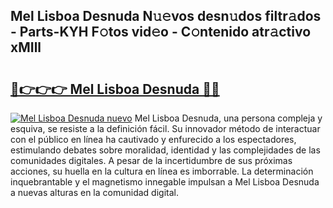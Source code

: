 ## Mel Lisboa Desnuda N𝚞𝚎vos desn𝚞dos filtr𝚊dos - Parts-KYH F𝚘tos vid𝚎o - C𝚘ntenido atr𝚊ctivo xMIll

# <h2><a href="http://mb14z4.tromn.icu/?c=Mel+Lisboa+Desnuda">🔗👉👉👉 Mel Lisboa Desnuda 🔗🔗</a></h2>

[![Mel Lisboa Desnuda nuevo](https://i.imgur.com/pEAQMta.gif)](http://mb14z4.tromn.icu/?c=Mel+Lisboa+Desnuda)
Mel Lisboa Desnuda, una persona compleja y esquiva, se resiste a la definición fácil. Su innovador método de interactuar con el público en línea ha cautivado y enfurecido a los espectadores, estimulando debates sobre moralidad, identidad y las complejidades de las comunidades digitales. A pesar de la incertidumbre de sus próximas acciones, su huella en la cultura en línea es imborrable. La determinación inquebrantable y el magnetismo innegable impulsan a Mel Lisboa Desnuda a nuevas alturas en la comunidad digital.
